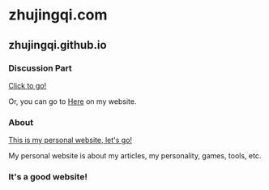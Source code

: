 # zhujingqi.com
## zhujingqi.github.io
### Discussion Part
[Click to go!](https://github.com/zhujingqi/zhujingqi.github.io/discussions)

Or, you can go to [Here](https://zhujingqi.com/forum.html) on my website.
### About

[This is my personal website, let's go!](https://zhujingqi.com)

My personal website is about my articles, my personality, games, tools, etc.

### It's a good website!
